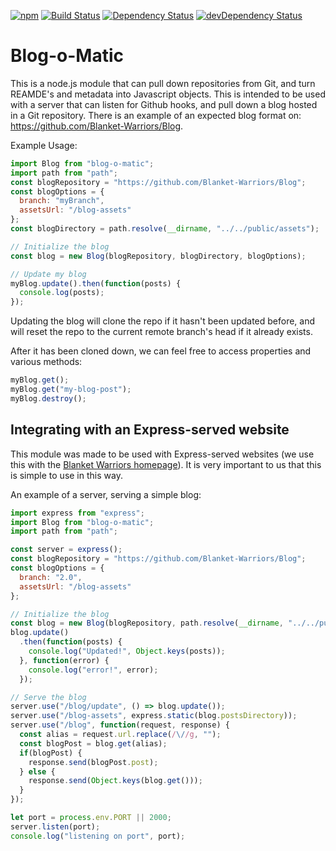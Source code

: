 [![npm](https://img.shields.io/npm/v/blog-o-matic.svg?maxAge=2592000)](https://www.npmjs.com/package/blog-o-matic)
[![Build Status](https://travis-ci.org/Blanket-Warriors/Blog-O-Matic.svg?branch=master)](https://travis-ci.org/Blanket-Warriors/Blog-O-Matic)
[![Dependency Status](https://david-dm.org/Blanket-Warriors/blog-o-matic.svg?style=flat)](https://david-dm.org/Blanket-Warriors/blog-o-matic)
[![devDependency Status](https://david-dm.org/Blanket-Warriors/blog-o-matic/dev-status.svg)](https://david-dm.org/Blanket-Warriors/blog-o-matic#info=devDependencies)

Blog-o-Matic
============
This is a node.js module that can pull down repositories from Git, and turn REAMDE's and metadata into Javascript objects.  This is intended to be used with a server that can listen for Github hooks, and pull down a blog hosted in a Git repository. There is an example of an expected blog format on: https://github.com/Blanket-Warriors/Blog.

Example Usage:
```js
import Blog from "blog-o-matic";
import path from "path";
const blogRepository = "https://github.com/Blanket-Warriors/Blog";
const blogOptions = {
  branch: "myBranch",
  assetsUrl: "/blog-assets"
};
const blogDirectory = path.resolve(__dirname, "../../public/assets");

// Initialize the blog
const blog = new Blog(blogRepository, blogDirectory, blogOptions);

// Update my blog
myBlog.update().then(function(posts) {
  console.log(posts);
});
```

Updating the blog will clone the repo if it hasn't been updated before, and will reset the repo to the current remote branch's head if it already exists.

After it has been cloned down, we can feel free to access properties and various methods:
```js
myBlog.get();
myBlog.get("my-blog-post");
myBlog.destroy();
```

Integrating with an Express-served website
------------------------------------------
This module was made to be used with Express-served websites (we use this with the [Blanket Warriors homepage](http://www.blanketwarriors.com/blog)). It is very important to us that this is simple to use in this way.

An example of a server, serving a simple blog:
```js
import express from "express";
import Blog from "blog-o-matic";
import path from "path";

const server = express();
const blogRepository = "https://github.com/Blanket-Warriors/Blog";
const blogOptions = {
  branch: "2.0",
  assetsUrl: "/blog-assets"
};

// Initialize the blog
const blog = new Blog(blogRepository, path.resolve(__dirname, "../../public/assets"), blogOptions);
blog.update()
  .then(function(posts) {
    console.log("Updated!", Object.keys(posts));
  }, function(error) {
    console.log("error!", error);
  });

// Serve the blog
server.use("/blog/update", () => blog.update());
server.use("/blog-assets", express.static(blog.postsDirectory));
server.use("/blog", function(request, response) {
  const alias = request.url.replace(/\//g, "");
  const blogPost = blog.get(alias);
  if(blogPost) {
    response.send(blogPost.post);
  } else {
    response.send(Object.keys(blog.get()));
  }
});

let port = process.env.PORT || 2000;
server.listen(port);
console.log("listening on port", port);

```
